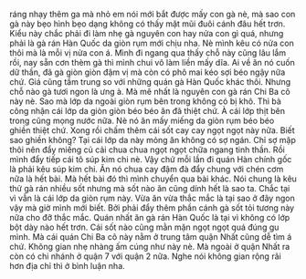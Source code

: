 ráng nhạy thêm ga mà nhỏ em nói mới bắt được mấy con gà nè, mà sao con gà này bẹo hình bẹo dạng không có thấy mặt mũi đuôi cánh đâu hết trơn. Kiểu này chắc phải đi làm nhẹ gà nguyên con hay nửa con gì quá, nhưng phải là gà rán Hàn Quốc da giòn rụm mới chịu nha. Nè mình kêu có nửa con thôi mà là mỗi vị nửa con á. Mình đi ngang qua thấy chỗ này cũng lâu lắm rồi, nay sẵn cơn thèm gà thì mình chui vô làm liền mấy dĩa. Ai về ăn nó cuốn dữ thần, đã gà giòn giòn đậm vị mà còn có phô mai kéo sợi béo ngậy nữa chứ. Giá cũng tầm trung so với những quán gà Hàn Quốc khác thôi. Nhưng chỗ nào gà tươi ngon là ưng à. Mà mê nhất là nguyên con gà rán Chi Ba cô này nè. Sao mà lớp da ngoài giòn rụm bên trong không có bị khô. Thì bà công nhận cái lớp da giòn giòn béo béo ăn đã thiệt chứ. À cái lớp thịt bên trong cũng mọng nước nữa. Nè nó ăn mấy miếng da giòn rụm béo béo ghiền thiệt chứ. Xong rồi chấm thêm cái sốt cay cay ngọt ngọt này nữa. Biết sao ghiền không? Tại cái lớp da này mỏng ăn không có sợ ngán. Chỉ sợ mập thôi nên đẩy miếng củ cải chua chua ngọt ngọt chữa ngang tinh thần. Rồi mình đẩy tiếp cái tô súp kim chi nè. Vậy chứ mỗi lần đi quán Hàn chính gốc là phải kêu súp kim chi. Ăn nó chua cay đậm đà đẩy chung với chén cơm nữa là hết bài. Mà hết bài đó thì mình chuyển qua bài khác. Nói chung là kêu thử gà rán nhiều sốt nhưng mà sốt nào ăn cũng dính hết là sao ta. Chắc tại vì vẫn là cái lớp da giòn rụm này. Vừa ăn vừa thắc mắc là tại sao ở đây ngon vậy mà giờ mình mới biết. Bởi phải đẩy thêm phần cánh gà sốt tỏi tương này nữa cho đỡ thắc mắc. Quán nhất ăn gà rán Hàn Quốc là tại vì không có lớp bột dày nào hết trơn. Cái sốt nào cũng mằn mặn ngọt ngọt quá đúng gu mình. Mà cái quán Chi Ba cô này nằm ở trung tâm quận Nhất cũng dễ tìm á chứ. Không gian nhẹ nhàng ấm cúng như này nè. Mà ngoài ở quận Nhất ra còn có chi nhánh ở quận 7 với quận 2 nữa. Nghe nói không gian rộng rãi hơn địa chỉ thì ở bình luận nha.